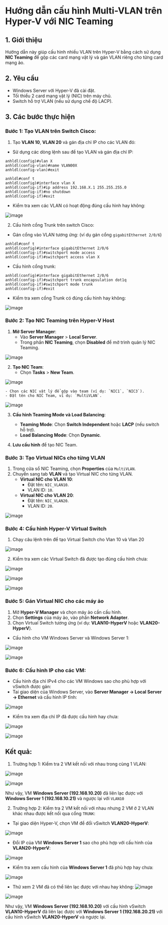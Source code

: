 # Hướng dẫn cấu hình Multi-VLAN trên Hyper-V với NIC Teaming

## 1. Giới thiệu
Hướng dẫn này giúp cấu hình nhiều VLAN trên Hyper-V bằng cách sử dụng **NIC Teaming** để gộp các card mạng vật lý và gán VLAN riêng cho từng card mạng ảo.

## 2. Yêu cầu
- Windows Server với Hyper-V đã cài đặt.
- Tối thiểu 2 card mạng vật lý (NIC) trên máy chủ.
- Switch hỗ trợ VLAN (nếu sử dụng chế độ LACP).

## 3. Các bước thực hiện
### Bước 1: Tạo VLAN trên Switch Cisco:
1. Tạo **VLAN 10**, **VLAN 20** và gán địa chỉ IP cho các VLAN đó:
- Sử dụng các dòng lệnh sau để tạo VLAN và gán địa chỉ IP:
```shell
anhldl(config)#vlan X
anhldl(config-vlan)#name VLAN00X
anhldl(config-vlan)#exit

anhldl#conf t
anhldl(config)#interface vlan X
anhldl(config-if)#ip address 192.168.X.1 255.255.255.0
anhldl(config-if)#no shutdown
anhldl(config-if)#exit
```

- Kiểm tra xem các VLAN có hoạt động đúng cấu hình hay không:

![image](https://github.com/user-attachments/assets/5fa6aaca-a30d-4d6e-8ce2-49fe77603522)

2. Cấu hình cổng Trunk trên switch Cisco:
- Gán cổng vào VLAN tương ứng: (ví dụ gán cổng `gigabitEthernet 2/0/6`)

```shell
anhldl#conf t
anhldl(config)#interface gigabitEthernet 2/0/6
anhldl(config-if)#switchport mode access
anhldl(config-if)#switchport access vlan X
```

- Cấu hình cổng trunk:

```shell
anhldl(config)#interface gigabitEthernet 2/0/6
anhldl(config-if)#switchport trunk encapsulation dot1q
anhldl(config-if)#switchport mode trunk
anhldl(config-if)#exit
```

- Kiểm tra xem cổng Trunk có đúng cấu hình hay không:

![image](https://github.com/user-attachments/assets/c31b1a69-951a-4bdc-ac6d-811c2db066c7)

### Bước 2: Tạo NIC Teaming trên Hyper-V Host
1. **Mở Server Manager**:
    - Vào **Server Manager** > **Local Server**.
    - Trong phần **NIC Teaming**, chọn **Disabled** để mở trình quản lý NIC Teaming.

![image](https://github.com/user-attachments/assets/85cf806c-8309-4cf8-a0f6-0b09d04edaf0)

2. **Tạo NIC Team**:
    - Chọn **Tasks** > **New Team**.
      
![image](https://github.com/user-attachments/assets/82050458-caf2-4c02-9762-113f426cdf1b)

    - Chọn các NIC vật lý để gộp vào team (ví dụ: `NIC1`, `NIC3`).
    - Đặt tên cho NIC Team, ví dụ: `MultiVLAN`.
    
![image](https://github.com/user-attachments/assets/f1000de4-41db-4cd5-aee4-e157a8a1f3ef)


3. **Cấu hình Teaming Mode và Load Balancing**:
    - **Teaming Mode**: Chọn **Switch Independent** hoặc **LACP** (nếu switch hỗ trợ).
    - **Load Balancing Mode**: Chọn **Dynamic**.

4. **Lưu cấu hình** để tạo NIC Team.

### Bước 3: Tạo Virtual NICs cho từng VLAN
1. Trong cửa sổ NIC Teaming, chọn **Properties** của `MultiVLAN`.
2. Chuyển sang tab **VLAN** và tạo Virtual NIC cho từng VLAN.
    - **Virtual NIC cho VLAN 10**:
        - Đặt tên: `NIC_VLAN10`.
        - VLAN ID: `10`.
    - **Virtual NIC cho VLAN 20**:
        - Đặt tên: `NIC_VLAN20`.
        - VLAN ID: `20`.

![image](https://github.com/user-attachments/assets/a81f4597-ad4d-4950-ad0d-8c031745cadd)

### Bước 4: Cấu hình Hyper-V Virtual Switch
1. Chạy câu lệnh trên để tạo Virtual Switch cho Vlan 10 và Vlan 20
   
![image](https://github.com/user-attachments/assets/0e093a6b-bbd6-4024-97ae-3c1e764c3f22)

2. Kiểm tra xem các Virtual Switch đã được tạo đúng cấu hình chưa:

![image](https://github.com/user-attachments/assets/0f2a0bba-e60d-4697-8c7b-6e39446f9481)

![image](https://github.com/user-attachments/assets/30175ab6-a363-4f44-9cc1-5ef6646b314c)

![image](https://github.com/user-attachments/assets/e3eec667-1326-422b-8363-81c871b6c78e)

### Bước 5: Gán Virtual NIC cho các máy ảo
1. Mở **Hyper-V Manager** và chọn máy ảo cần cấu hình.
2. Chọn **Settings** của máy ảo, vào phần **Network Adapter**.
3. Chọn Virtual Switch tương ứng (ví dụ: **VLAN10-HyperV** hoặc **VLAN20-HyperV**).

- Cấu hình cho VM Windows Server và Windows Server 1:

![image](https://github.com/user-attachments/assets/3ea4a23c-ac12-4d19-9eda-c8e2cf0bde45)

![image](https://github.com/user-attachments/assets/96570415-1a54-43eb-ac3b-2257987b12a2)

### Bước 6: Cấu hình IP cho các VM:
- Cấu hình địa chỉ IPv4 cho các VM Windows sao cho phù hợp với vSwitch được gán:
- Tai giao diện của Windows Server, vào **Server Manager -> Local Server -> Ethernet** và cấu hình IP tĩnh:

![image](https://github.com/user-attachments/assets/bc94c49d-f065-456e-9cd8-17795a9bb65b)

- Kiểm tra xem địa chỉ IP đã được cấu hình hay chưa:

![image](https://github.com/user-attachments/assets/b080977d-1366-4ce5-823a-09b34bf69a6b)

![image](https://github.com/user-attachments/assets/e3070f77-116c-4b86-8085-6a7c72432b88)

## Kết quả:
1. Trường hợp 1: Kiểm tra 2 VM kết nối với nhau trong cùng 1 VLAN:  

![image](https://github.com/user-attachments/assets/763e071f-ab96-41c6-a5de-ff5b18b51da1)

![image](https://github.com/user-attachments/assets/d868465c-33c1-4bdc-901c-987408fcb569)

Như vậy, VM **Windows Server (192.168.10.20)** đã liên lạc được với **Windows Server 1 (192.168.10.21)** và ngược lại với `VLAN10`

2. Trường hợp 2: Kiểm tra 2 VM kết nối với nhau nhưng 2 VM ở 2 VLAN khác nhau được kết nối qua cổng `TRUNK`:
- Tại giao diện Hyper-V, chọn VM để đổi vSwitch **VLAN20-HyperV**:

![image](https://github.com/user-attachments/assets/5d6a4f44-3937-4d23-b9d7-3156eb3b322c)

- Đổi IP của VM **Windows Server 1** sao cho phù hợp với cấu hình của **VLAN20-HyperV**:

![image](https://github.com/user-attachments/assets/6f868d01-ab37-45fe-9ea2-5e570451db78)

- Kiểm tra xem cấu hình của **Windows Server 1** đã phù hợp hay chưa:
 
![image](https://github.com/user-attachments/assets/d5c3d12d-7667-4e99-ba79-b27c5c8133a1)

- Thử xem 2 VM đã có thể liên lạc được với nhau hay không:
![image](https://github.com/user-attachments/assets/3a027e1b-2e7e-4d44-a0cc-fe2efc8ce184)

![image](https://github.com/user-attachments/assets/a9ce8056-0659-4180-a5e4-066d1b0377bd)

Như vậy, VM **Windows Server (192.168.10.20)** với cấu hình vSwitch **VLAN10-HyperV** đã liên lạc được với **Windows Server 1 (192.168.20.21)** với cấu hình vSwitch **VLAN20-HyperV** và ngược lại.
